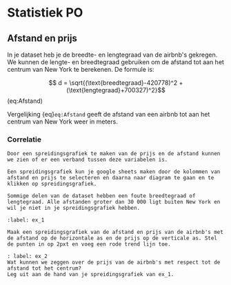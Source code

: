 # Statistiek PO

## Afstand en prijs
In je dataset heb je de breedte- en lengtegraad van de airbnb's gekregen. We kunnen de lengte- en breedtegraad gebruiken om de afstand tot aan het centrum van New York te berekenen. De formule is: 

$$ d = \sqrt{(\text{breedtegraad}-420778)^2 + (\text{lengtegraad}+700327)^2}$$ (eq:Afstand)

Vergelijking {eq}`eq:Afstand` geeft de afstand van een airbnb tot aan het centrum van New York weer in meters.

### Correlatie

```{admonition} Theorie A: Spreidingsgrafiek
Door een spreidingsgrafiek te maken van de prijs en de afstand kunnen we zien of er een verband tussen deze variabelen is. 

Een spreidingsgrafiek kun je google sheets maken door de kolommen van afstand en prijs te selecteren en daarna naar diagram te gaan en te klikken op spreidingsgrafiek.
```

```{warning}
Sommige delen van de dataset hebben een foute breedtegraad of lengtegraad. Alle afstanden groter dan 30 000 ligt buiten New York en wil je niet in je spreidingsgrafiek hebben. 
```

```{exercise}
:label: ex_1

Maak een spreidingsgrafiek van de afstand en prijs van de airbnb's met de afstand op de horizontale as en de prijs op de verticale as. Stel de punten in op 2pxt en voeg een rode trend lijn toe. 
```
```{exercise}
: label: ex_2
Wat kunnen we zeggen over de prijs van de airbnb's met respect tot de afstand tot het centrum?
Leg uit aan de hand van je spreidingsgrafiek van ex_1.
